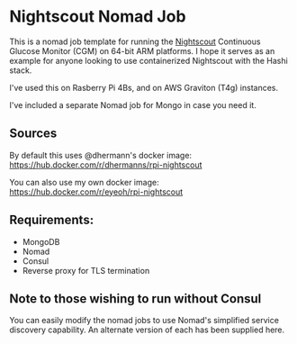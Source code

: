 # Nightscout Nomad Job

This is a nomad job template for running the [Nightscout](https://nightscout.github.io) Continuous Glucose Monitor (CGM) on 64-bit ARM platforms. I hope it serves as an example for anyone looking to use containerized Nightscout with the Hashi stack.

I've used this on Rasberry Pi 4Bs, and on AWS Graviton (T4g) instances.

I've included a separate Nomad job for Mongo in case you need it.

## Sources

By default this uses @dhermann's docker image: https://hub.docker.com/r/dhermanns/rpi-nightscout

You can also use my own docker image: https://hub.docker.com/r/eyeoh/rpi-nightscout

## Requirements:
  - MongoDB
  - Nomad
  - Consul
  - Reverse proxy for TLS termination

## Note to those wishing to run without Consul

You can easily modify the nomad jobs to use Nomad's simplified service discovery capability. An alternate version of each has been supplied here. 


